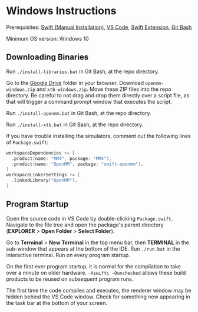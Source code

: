 # Windows Instructions

Prerequisites: [Swift (Manual Installation)](https://www.swift.org/install/windows/#alternative-install-options), [VS Code](https://code.visualstudio.com/download), [Swift Extension](https://www.swift.org/documentation/articles/getting-started-with-vscode-swift.html), [Git Bash](https://gitforwindows.org)

Minimum OS version: Windows 10

## Downloading Binaries

Run `./install-libraries.bat` in Git Bash, at the repo directory.

Go to the [Google Drive](https://drive.google.com/drive/folders/1zLNHuiN0CINJoaOwDX03eWMMOwJ3ljzW?usp=drive_link) folder in your browser. Download `openmm-windows.zip` and `xtb-windows.zip`. Move these ZIP files into the repo directory. Be careful to not drag and drop them directly over a script file, as that will trigger a command prompt window that executes the script.

Run `./install-openmm.bat` in Git Bash, at the repo directory.

Run `./install-xtb.bat` in Git Bash, at the repo directory.

If you have trouble installing the simulators, comment out the following lines of `Package.swift`:

```swift
workspaceDependencies += [
  .product(name: "MM4", package: "MM4"),
  .product(name: "OpenMM", package: "swift-openmm"),
]
workspaceLinkerSettings += [
  .linkedLibrary("OpenMM"),
]
```

## Program Startup

Open the source code in VS Code by double-clicking `Package.swift`. Navigate to the file tree and open the package's parent directory (<b>EXPLORER</b> > <b>Open Folder</b> > <b>Select Folder</b>).

Go to <b>Terminal</b> > <b>New Terminal</b> in the top menu bar, then <b>TERMINAL</b> in the sub-window that appears at the bottom of the IDE. Run `./run.bat` in the interactive terminal. Run on every program startup.

On the first ever program startup, it is normal for the compilation to take over a minute on older hardware. `-Xswiftc -Ounchecked` allows these build products to be reused on subsequent program runs.

The first time the code compiles and executes, the renderer window may be hidden behind the VS Code window. Check for something new appearing in the task bar at the bottom of your screen.
